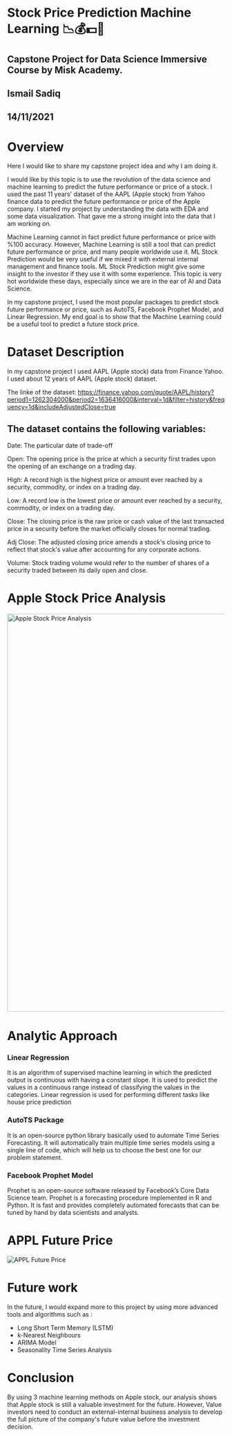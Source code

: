 # Stock Price Prediction Machine Learning 📉💰💵💸

## Capstone Project for Data Science Immersive Course by Misk Academy.

## Ismail Sadiq

## 14/11/2021



# Overview

Here I would like to share my capstone project idea and why I am doing it.

I would like by this topic is to use the revolution of the data science and machine learning to predict the future performance or price of a stock. I used the past 11 years' dataset of the AAPL (Apple stock) from Yahoo finance data to predict the future performance or price of the Apple company. I started my project by understanding the data with EDA and some data visualization. That gave me a strong insight into the data that I am working on. 

Machine Learning cannot in fact predict future performance or price with %100 accuracy. However, Machine Learning is still a tool that can predict future performance or price, and many people worldwide use it. ML Stock Prediction would be very useful if we mixed it with external internal management and finance tools. ML Stock Prediction might give some insight to the investor if they use it with some experience. This topic is very hot worldwide these days, especially since we are in the ear of AI and Data Science.

In my capstone project, I used the most popular packages to predict stock future performance or price, such as AutoTS, Facebook Prophet Model, and Linear Regression. My end goal is to show that the Machine Learning could be a useful tool to predict a future stock price. 



# Dataset Description

In my capstone project I used AAPL (Apple stock) data from Finance Yahoo. I used about 12 years of AAPL (Apple stock) dataset.

The linke of the dataset: https://finance.yahoo.com/quote/AAPL/history?period1=1262304000&period2=1636416000&interval=1d&filter=history&frequency=1d&includeAdjustedClose=true

## The dataset contains the following variables:

Date: The particular date of trade-off

Open: The opening price is the price at which a security first trades upon the opening of an exchange on a trading day.

High: A record high is the highest price or amount ever reached by a security, commodity, or index on a trading day.

Low: A record low is the lowest price or amount ever reached by a security, commodity, or index on a trading day.

Close: The closing price is the raw price or cash value of the last transacted price in a security before the market officially closes for normal trading.

Adj Close: The adjusted closing price amends a stock's closing price to reflect that stock's value after accounting for any corporate actions.

Volume: Stock trading volume would refer to the number of shares of a security traded between its daily open and close.

# Apple Stock Price Analysis

<img width="918" alt="Apple Stock Price Analysis" src="https://user-images.githubusercontent.com/89701837/141690794-e3248225-b3a0-4db5-ab06-ddaffa43ec16.png">


# Analytic Approach

### Linear Regression

It is an algorithm of supervised machine learning in which the predicted output is continuous with having a constant slope. It is used to predict the values in a continuous range instead of classifying the values in the categories. Linear regression is used for performing different tasks like house price prediction

### AutoTS Package

It is an open-source python library basically used to automate Time Series Forecasting. It will automatically train multiple time series models using a single line of code, which will help us to choose the best one for our problem statement.

### Facebook Prophet Model

Prophet is an open-source software released by Facebook’s Core Data Science team. Prophet is a forecasting procedure implemented in R and Python. It is fast and provides completely automated forecasts that can be tuned by hand by data scientists and analysts.

# APPL Future Price

![APPL Future Price](https://user-images.githubusercontent.com/89701837/141690741-73a5b22d-375f-49e8-9d26-bc0bf17d2742.png)

# Future work 
In the future, I would expand more to this project by using more advanced tools and algorithms such as :
- Long Short Term Memory (LSTM)
- k-Nearest Neighbours
- ARIMA Model
- Seasonality Time Series Analysis

# Conclusion 


By using 3 machine learning methods on Apple stock, our analysis shows that Apple stock is still a valuable investment for the future. However, Value investors need to conduct an external-internal business analysis to develop the full picture of the company's future value before the investment decision.
